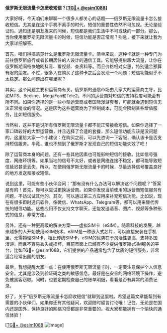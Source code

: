 **俄罗斯无限流量卡怎麽收短信？[[TG💪+ @esim1088](https://t.me/s/esim1088)]**

大家好呀，今天咱们来聊聊一个很多人都关心的话题——俄罗斯无限流量卡怎么接收短信。尤其是在这个手机不离手的时代，短信的重要性依然不可忽视。无论是验证码、通知还是朋友发来的问候，短信都是我们生活中不可或缺的一部分。那么，当你使用俄罗斯无限流量卡的时候，短信功能是否正常呢？别急，接下来就让我为大家详细解答。

首先，咱们得搞清楚什么是俄罗斯无限流量卡。简单来说，这种卡就是一种专门为前往俄罗斯旅行或者长期居住的人设计的通信工具。它能够提供超大流量，让你在俄罗斯期间畅快地刷抖音、看视频、查资料等。而且价格相对实惠，特别适合预算有限的朋友。不过，很多人在购买了这种卡之后会发现一个问题：短信功能似乎不太稳定。那么问题出在哪里呢？

其实，这个问题主要和运营商有关。俄罗斯的通信市场由几家大的运营商主导，比如MTS、Beeline、MegaFon和Tele2。不同的运营商对短信的支持程度可能会有所不同。如果你选择的是一些小型运营商或者国际漫游套餐，可能就会遇到短信无法正常接收的情况。这是因为这些运营商为了控制成本，可能会限制某些增值服务，比如短信服务。

当然啦，这并不是说所有俄罗斯无限流量卡都不能正常接收短信。如果你选择了一家口碑较好的大型运营商，并且选择了合适的套餐，那么短信功能应该是没问题的。这里给大家一个小建议：在购买之前，可以先咨询一下客服，确认该卡是否支持短信服务。毕竟，谁也不想到了俄罗斯才发现自己的短信功能失效了吧！

除了运营商本身的问题，还有一些其他因素也可能影响短信的接收。比如信号强度、网络环境等。如果当地的信号不太好，或者是网络连接不稳定，都可能导致短信延迟甚至丢失。所以，在使用俄罗斯无限流量卡的时候，尽量选择信号覆盖良好的地方发送和接收短信。

说到这里，可能有些小伙伴会问：“那有没有什么办法可以解决这个问题呢？”答案是有的！首先，你可以尝试更换运营商。如果你发现当前使用的运营商短信服务有问题，不妨试试其他的。其次，可以通过第三方应用来补充短信功能。比如说，现在有很多即时通讯软件，像微信、WhatsApp、Telegram等，都可以用来替代传统的短信功能。这些应用不仅支持文字聊天，还能发送语音、图片、视频等多种形式的信息，非常方便。

另外，还有一种更高级的解决方案——虚拟SIM卡（eSIM）。随着科技的发展，越来越多的人开始使用eSIM技术。eSIM是一种嵌入式芯片，可以直接安装在手机里，无需物理SIM卡。相比传统SIM卡，eSIM的优势在于灵活性更高，支持多国漫游，而且不容易丢失或损坏。目前市面上已经有不少提供俄罗斯eSIM服务的平台，比如TG💪+ @esim1088，它们提供的产品通常包含了优质的短信服务，非常适合经常出国的朋友。

最后，我想提醒大家一点：在使用俄罗斯无限流量卡时，一定要注意保护个人信息安全。尤其是涉及到验证码之类的敏感信息，最好是在安全的网络环境下操作，避免被黑客窃取。同时，也要定期检查自己的账单明细，看看是否有异常的消费记录。

好了，关于“俄罗斯无限流量卡怎麽收短信”就聊到这里啦。希望这篇文章能帮到有需要的小伙伴们。如果你还有其他疑问，欢迎随时留言讨论哦！记住，无论是在国内还是国外，保持良好的网络习惯都是非常重要的。祝大家都能拥有一个愉快的通信体验！

[[TG💪+ @esim1088](https://t.me/s/esim1088) ![Image](https://i.postimg.cc/4NQfJmqS/Snipaste-2025-05-13-00-14-12.png)]